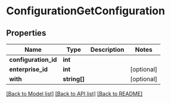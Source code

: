 # ConfigurationGetConfiguration

## Properties
Name | Type | Description | Notes
------------ | ------------- | ------------- | -------------
**configuration_id** | **int** |  | 
**enterprise_id** | **int** |  | [optional] 
**with** | **string[]** |  | [optional] 

[[Back to Model list]](../README.md#documentation-for-models) [[Back to API list]](../README.md#documentation-for-api-endpoints) [[Back to README]](../README.md)



